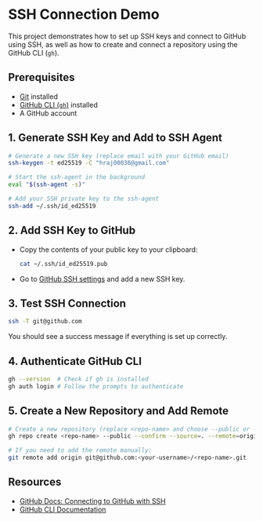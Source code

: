 # SSH Connection Demo

This project demonstrates how to set up SSH keys and connect to GitHub using SSH, as well as how to create and connect a repository using the GitHub CLI (`gh`).

## Prerequisites
- [Git](https://git-scm.com/downloads) installed
- [GitHub CLI (`gh`)](https://cli.github.com/) installed
- A GitHub account

## 1. Generate SSH Key and Add to SSH Agent

```bash
# Generate a new SSH key (replace email with your GitHub email)
ssh-keygen -t ed25519 -C "hraj00036@gmail.com"

# Start the ssh-agent in the background
eval "$(ssh-agent -s)"

# Add your SSH private key to the ssh-agent
ssh-add ~/.ssh/id_ed25519
```

## 2. Add SSH Key to GitHub
- Copy the contents of your public key to your clipboard:
  ```bash
  cat ~/.ssh/id_ed25519.pub
  ```
- Go to [GitHub SSH settings](https://github.com/settings/keys) and add a new SSH key.

## 3. Test SSH Connection
```bash
ssh -T git@github.com
```
You should see a success message if everything is set up correctly.

## 4. Authenticate GitHub CLI
```bash
gh --version  # Check if gh is installed
gh auth login # Follow the prompts to authenticate
```

## 5. Create a New Repository and Add Remote
```bash
# Create a new repository (replace <repo-name> and choose --public or --private)
gh repo create <repo-name> --public --confirm --source=. --remote=origin

# If you need to add the remote manually:
git remote add origin git@github.com:<your-username>/<repo-name>.git
```

## Resources
- [GitHub Docs: Connecting to GitHub with SSH](https://docs.github.com/en/authentication/connecting-to-github-with-ssh)
- [GitHub CLI Documentation](https://cli.github.com/manual/)

